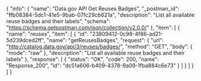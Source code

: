 {
  "info": {
    "name": "Data.gov API Get Reuses Badges",
    "_postman_id": "ffb08384-5dc1-41e5-9bab-07fc29cb621a",
    "description": "List all available reuse badges and their labels",
    "schema": "https://schema.getpostman.com/json/collection/v2.0.0/"
  },
  "item": [
    {
      "name": "reuses",
      "item": [
        {
          "id": "23809412-0c98-4f86-ad21-5d239dced2ff",
          "name": "getReusesBadges",
          "request": {
            "url": "http://catalog.data.gov/api/3/reuses/badges/",
            "method": "GET",
            "body": {
              "mode": "raw"
            },
            "description": "List all available reuse badges and their labels"
          },
          "response": [
            {
              "status": "OK",
              "code": 200,
              "name": "Response_200",
              "id": "dc51a606-b409-4378-9a09-1fba884c6e73"
            }
          ]
        }
      ]
    }
  ]
}
